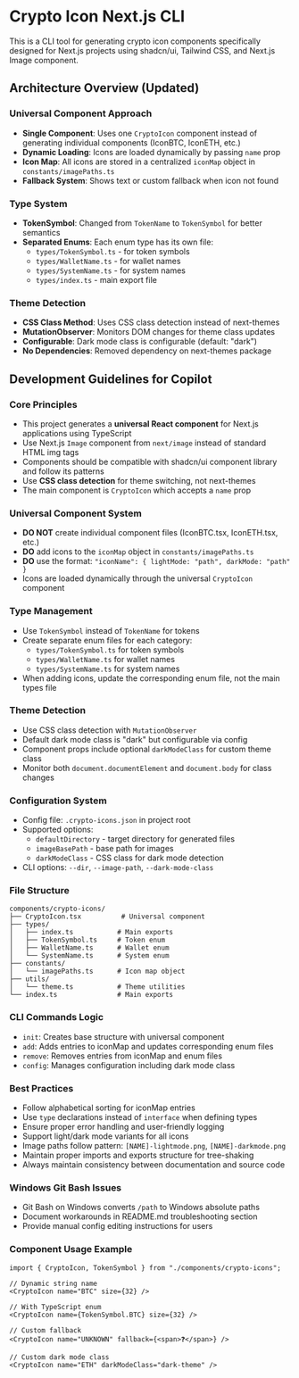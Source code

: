 <!-- Use this file to provide workspace-specific custom instructions to Copilot. For more details, visit https://code.visualstudio.com/docs/copilot/copilot-customization#_use-a-githubcopilotinstructionsmd-file -->

# Crypto Icon Next.js CLI

This is a CLI tool for generating crypto icon components specifically designed for Next.js projects using shadcn/ui, Tailwind CSS, and Next.js Image component.

## Architecture Overview (Updated)

### Universal Component Approach

-   **Single Component**: Uses one `CryptoIcon` component instead of generating individual components (IconBTC, IconETH, etc.)
-   **Dynamic Loading**: Icons are loaded dynamically by passing `name` prop
-   **Icon Map**: All icons are stored in a centralized `iconMap` object in `constants/imagePaths.ts`
-   **Fallback System**: Shows text or custom fallback when icon not found

### Type System

-   **TokenSymbol**: Changed from `TokenName` to `TokenSymbol` for better semantics
-   **Separated Enums**: Each enum type has its own file:
    -   `types/TokenSymbol.ts` - for token symbols
    -   `types/WalletName.ts` - for wallet names
    -   `types/SystemName.ts` - for system names
    -   `types/index.ts` - main export file

### Theme Detection

-   **CSS Class Method**: Uses CSS class detection instead of next-themes
-   **MutationObserver**: Monitors DOM changes for theme class updates
-   **Configurable**: Dark mode class is configurable (default: "dark")
-   **No Dependencies**: Removed dependency on next-themes package

## Development Guidelines for Copilot

### Core Principles

-   This project generates a **universal React component** for Next.js applications using TypeScript
-   Use Next.js `Image` component from `next/image` instead of standard HTML img tags
-   Components should be compatible with shadcn/ui component library and follow its patterns
-   Use **CSS class detection** for theme switching, not next-themes
-   The main component is `CryptoIcon` which accepts a `name` prop

### Universal Component System

-   **DO NOT** create individual component files (IconBTC.tsx, IconETH.tsx, etc.)
-   **DO** add icons to the `iconMap` object in `constants/imagePaths.ts`
-   **DO** use the format: `"iconName": { lightMode: "path", darkMode: "path" }`
-   Icons are loaded dynamically through the universal `CryptoIcon` component

### Type Management

-   Use `TokenSymbol` instead of `TokenName` for tokens
-   Create separate enum files for each category:
    -   `types/TokenSymbol.ts` for token symbols
    -   `types/WalletName.ts` for wallet names
    -   `types/SystemName.ts` for system names
-   When adding icons, update the corresponding enum file, not the main types file

### Theme Detection

-   Use CSS class detection with `MutationObserver`
-   Default dark mode class is "dark" but configurable via config
-   Component props include optional `darkModeClass` for custom theme class
-   Monitor both `document.documentElement` and `document.body` for class changes

### Configuration System

-   Config file: `.crypto-icons.json` in project root
-   Supported options:
    -   `defaultDirectory` - target directory for generated files
    -   `imageBasePath` - base path for images
    -   `darkModeClass` - CSS class for dark mode detection
-   CLI options: `--dir`, `--image-path`, `--dark-mode-class`

### File Structure

```
components/crypto-icons/
├── CryptoIcon.tsx          # Universal component
├── types/
│   ├── index.ts           # Main exports
│   ├── TokenSymbol.ts     # Token enum
│   ├── WalletName.ts      # Wallet enum
│   └── SystemName.ts      # System enum
├── constants/
│   └── imagePaths.ts      # Icon map object
├── utils/
│   └── theme.ts           # Theme utilities
└── index.ts               # Main exports
```

### CLI Commands Logic

-   `init`: Creates base structure with universal component
-   `add`: Adds entries to iconMap and updates corresponding enum files
-   `remove`: Removes entries from iconMap and enum files
-   `config`: Manages configuration including dark mode class

### Best Practices

-   Follow alphabetical sorting for iconMap entries
-   Use `type` declarations instead of `interface` when defining types
-   Ensure proper error handling and user-friendly logging
-   Support light/dark mode variants for all icons
-   Image paths follow pattern: `[NAME]-lightmode.png`, `[NAME]-darkmode.png`
-   Maintain proper imports and exports structure for tree-shaking
-   Always maintain consistency between documentation and source code

### Windows Git Bash Issues

-   Git Bash on Windows converts `/path` to Windows absolute paths
-   Document workarounds in README.md troubleshooting section
-   Provide manual config editing instructions for users

### Component Usage Example

```tsx
import { CryptoIcon, TokenSymbol } from "./components/crypto-icons";

// Dynamic string name
<CryptoIcon name="BTC" size={32} />

// With TypeScript enum
<CryptoIcon name={TokenSymbol.BTC} size={32} />

// Custom fallback
<CryptoIcon name="UNKNOWN" fallback={<span>❓</span>} />

// Custom dark mode class
<CryptoIcon name="ETH" darkModeClass="dark-theme" />
```
